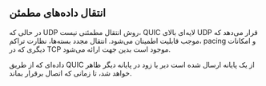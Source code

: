 ## انتقال داده‌های مطمئن

در حالی که UDP روش انتقال مطمئنی نیست، QUIC لایه‌ای بالای UDP قرار
می‌دهد که موجب قابلیت اطمینان می‌شود. انتقال مجدد بسته‌ها، نظارت
تراکم، pacing و امکانات دیگری که در TCP موجود است بدین جهت ارائه می‌شود.

داده‌ا‌ی که از طریق QUIC از یک پایانه ارسال شده است دیر یا زود در
پایانه دیگر ظاهر خواهد شد، تا زمانی که اتصال برقرار بماند.
